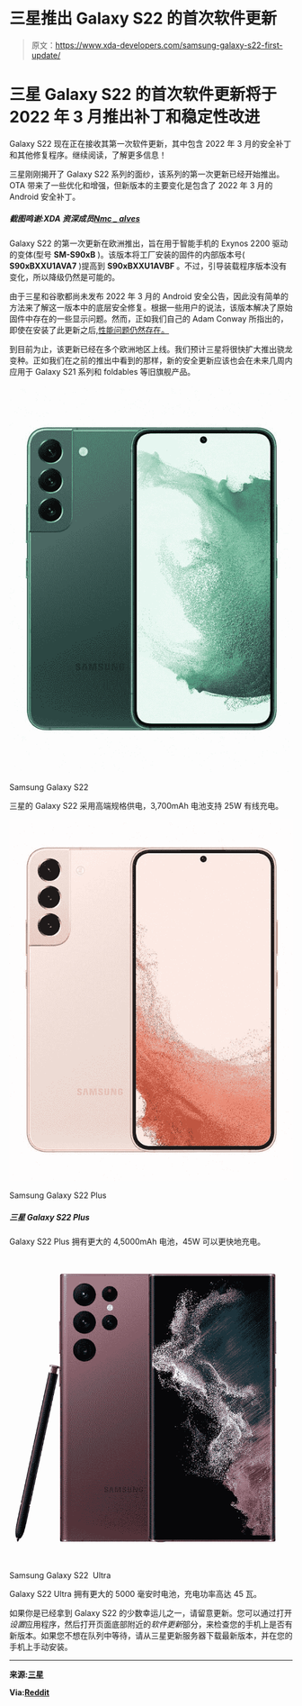 # 三星推出 Galaxy S22 的首次软件更新

> 原文：<https://www.xda-developers.com/samsung-galaxy-s22-first-update/>

# 三星 Galaxy S22 的首次软件更新将于 2022 年 3 月推出补丁和稳定性改进

Galaxy S22 现在正在接收其第一次软件更新，其中包含 2022 年 3 月的安全补丁和其他修复程序。继续阅读，了解更多信息！

三星刚刚揭开了 Galaxy S22 系列的面纱，该系列的第一次更新已经开始推出。OTA 带来了一些优化和增强，但新版本的主要变化是包含了 2022 年 3 月的 Android 安全补丁。

##### *截图鸣谢:XDA 资深成员[Nmc _ alves](https://forum.xda-developers.com/m/nmc_alves-r.536834/)*

Galaxy S22 的第一次更新在欧洲推出，旨在用于智能手机的 Exynos 2200 驱动的变体(型号 **SM-S90xB** )。该版本将工厂安装的固件的内部版本号( **S90xBXXU1AVA7** )提高到 **S90xBXXU1AVBF** 。不过，引导装载程序版本没有变化，所以降级仍然是可能的。

由于三星和谷歌都尚未发布 2022 年 3 月的 Android 安全公告，因此没有简单的方法来了解这一版本中的底层安全修复。根据一些用户的说法，该版本解决了原始固件中存在的一些显示问题。然而，正如我们自己的 Adam Conway 所指出的，即使在安装了此更新之后,[性能问题仍然存在。](https://www.xda-developers.com/samsung-galaxy-s22-ultra-snapdragon-vs-exynos/)

到目前为止，该更新已经在多个欧洲地区上线。我们预计三星将很快扩大推出骁龙变种。正如我们在之前的推出中看到的那样，新的安全更新应该也会在未来几周内应用于 Galaxy S21 系列和 foldables 等旧旗舰产品。

 <picture>![The vanilla Galaxy S22 offers powerful, flagship-level hardware in a compact package.](img/704caf448897c4cc21eb33ea04eececf.png)</picture> 

Samsung Galaxy S22

三星的 Galaxy S22 采用高端规格供电，3,700mAh 电池支持 25W 有线充电。

 <picture>![The Galaxy S22 Plus has a larger 4,5000mAh battery, and it supports 15W wireless charging.](img/2b6ba4ab9129d27fc50e575207b4dc61.png)</picture> 

Samsung Galaxy S22 Plus

##### 三星 Galaxy S22 Plus

Galaxy S22 Plus 拥有更大的 4,5000mAh 电池，45W 可以更快地充电。

 <picture>![The Galaxy S22 Ultra has an even bigger 5,000mAh battery and it supports 15W wireless charging.](img/5fa0decfdccca6f3403821fdeed75792.png)</picture> 

Samsung Galaxy S22  Ultra

Galaxy S22 Ultra 拥有更大的 5000 毫安时电池，充电功率高达 45 瓦。

如果你是已经拿到 Galaxy S22 的少数幸运儿之一，请留意更新。您可以通过打开*设置*应用程序，然后打开页面底部附近的*软件更新*部分，来检查您的手机上是否有新版本。如果您不想在队列中等待，请从三星更新服务器下载最新版本，并在您的手机上手动安装。

* * *

**来源:[三星](https://doc.samsungmobile.com/SM-S908B/BTB/doc.html)**

**Via:[Reddit](https://www.reddit.com/r/GalaxyS22/comments/t107pd/comment/hyd3oeg/)**